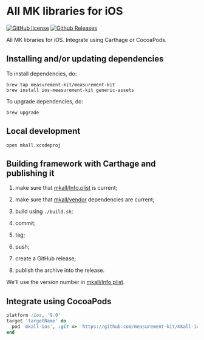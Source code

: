 # All MK libraries for iOS

[![GitHub license](https://img.shields.io/github/license/measurement-kit/mkall-ios.svg)](https://raw.githubusercontent.com/measurement-kit/mkall-ios/master/LICENSE) [![Github Releases](https://img.shields.io/github/release/measurement-kit/mkall-ios.svg)](https://github.com/measurement-kit/mkall-ios/releases)

All MK libraries for iOS. Integrate using Carthage or CocoaPods.

## Installing and/or updating dependencies

To install dependencies, do:

```
brew tap measurement-kit/measurement-kit
brew install ios-measurement-kit generic-assets
```

To upgrade dependencies, do:

```
brew upgrade
```

## Local development

```
open mkall.xcodeproj
```

## Building framework with Carthage and publishing it

1. make sure that [mkall/Info.plist](mkall/Info.plist) is current;

2. make sure that [mkall/vendor](mkall/vendor) dependencies are current;

3. build using ```./build.sh```;

4. commit;

5. tag;

6. push;

7. create a GitHub release;

8. publish the archive into the release.

We'll use the version number in [mkall/Info.plist](mkall/Info.plist).

## Integrate using CocoaPods

```ruby
platform :ios, '9.0'
target 'targetName' do
  pod 'mkall-ios', :git => 'https://github.com/measurement-kit/mkall-ios.git'
end
```
